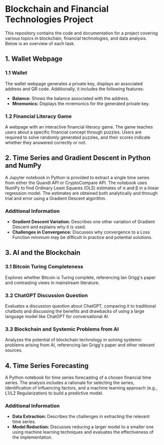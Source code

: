 # Blockchain and Financial Technologies Project

This repository contains the code and documentation for a project covering various topics in blockchain, financial technologies, and data analysis. Below is an overview of each task.

## 1. Wallet Webpage

### 1.1 Wallet

The wallet webpage generates a private key, displays an associated address and QR code. Additionally, it includes the following features:

- **Balance:** Shows the balance associated with the address.
- **Mnemonics:** Displays the mnemonics for the generated private key.

### 1.2 Financial Literacy Game

A webpage with an interactive financial literacy game. The game teaches users about a specific financial concept through puzzles. Users are required to solve randomly generated puzzles, and their scores indicate whether they answered correctly or not.

## 2. Time Series and Gradient Descent in Python and NumPy

A Jupyter notebook in Python is provided to extract a single time series from either the Quandl API or CryptoCompare API. The notebook uses NumPy to find Ordinary Least Squares (OLS) estimates of α and β in a linear regression model. The estimates are obtained both analytically and through trial and error using a Gradient Descent algorithm.

### Additional Information

- **Gradient Descent Variation:** Describes one other variation of Gradient Descent and explains why it is used.
- **Challenges in Convergence:** Discusses why convergence to a Loss Function minimum may be difficult in practice and potential solutions.

## 3. AI and the Blockchain

### 3.1 Bitcoin Turing Completeness

Explores whether Bitcoin is Turing complete, referencing Ian Grigg's paper and contrasting views in mainstream literature.

### 3.2 ChatGPT Discussion Question

Evaluates a discussion question about ChatGPT, comparing it to traditional chatbots and discussing the benefits and drawbacks of using a large language model like ChatGPT for conversational AI.

### 3.3 Blockchain and Systemic Problems from AI

Analyzes the potential of blockchain technology in solving systemic problems arising from AI, referencing Ian Grigg's paper and other relevant sources.

## 4. Time Series Forecasting

A Python notebook for time series forecasting of a chosen financial time series. The analysis includes a rationale for selecting the series, identification of influencing factors, and a machine learning approach (e.g., L1/L2 Regularization) to build a predictive model.

### Additional Information

- **Data Extraction:** Describes the challenges in extracting the relevant time series.
- **Model Reduction:** Discusses reducing a larger model to a smaller one using machine learning techniques and evaluates the effectiveness of the implementation.
